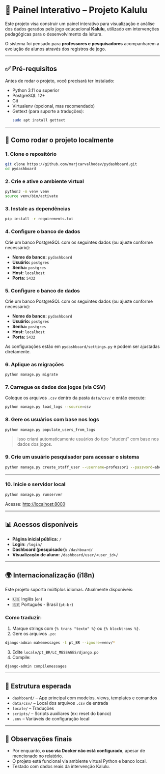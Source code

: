 # 🧠 Painel Interativo – Projeto Kalulu

Este projeto visa construir um painel interativo para visualização e análise dos dados gerados pelo jogo educacional **Kalulu**, utilizado em intervenções pedagógicas para o desenvolvimento da leitura.

O sistema foi pensado para **professores e pesquisadores** acompanharem a evolução de alunos através dos registros de jogo.

---

## ✅ Pré-requisitos

Antes de rodar o projeto, você precisará ter instalado:

- Python 3.11 ou superior
- PostgreSQL 12+
- Git
- Virtualenv (opcional, mas recomendado)
- Gettext (para suporte a traduções):  
  ```bash
  sudo apt install gettext
  ```

---

## 🚀 Como rodar o projeto localmente

### 1. Clone o repositório

```bash
git clone https://github.com/marjcarvalhodev/pydashboard.git
cd pydashboard
```

### 2. Crie e ative o ambiente virtual

```bash
python3 -m venv venv
source venv/bin/activate
```

### 3. Instale as dependências

```bash
pip install -r requirements.txt
```

### 4. Configure o banco de dados

Crie um banco PostgreSQL com os seguintes dados (ou ajuste conforme necessário):

- **Nome do banco:** `pydashboard`
- **Usuário:** `postgres`
- **Senha:** `postgres`
- **Host:** `localhost`
- **Porta:** `5432`

### 5. Configure o banco de dados

Crie um banco PostgreSQL com os seguintes dados (ou ajuste conforme necessário):

- **Nome do banco:** `pydashboard`
- **Usuário:** `postgres`
- **Senha:** `postgres`
- **Host:** `localhost`
- **Porta:** `5432`

As configurações estão em `pydashboard/settings.py` e podem ser ajustadas diretamente.

### 6. Aplique as migrações

```bash
python manage.py migrate
```

### 7. Carregue os dados dos jogos (via CSV)

Coloque os arquivos `.csv` dentro da pasta `data/csv/` e então execute:

```bash
python manage.py load_logs --source=csv
```

### 8. Gere os usuários com base nos logs

```bash
python manage.py populate_users_from_logs
```

> Isso criará automaticamente usuários do tipo "student" com base nos dados dos jogos.

### 9. Crie um usuário pesquisador para acessar o sistema

```bash
python manage.py create_staff_user --username=professor1 --password=abc123
```

---

### 10. Inicie o servidor local

```bash
python manage.py runserver
```

Acesse: [http://localhost:8000](http://localhost:8000)


---

## 📊 Acessos disponíveis

- **Página inicial pública:** `/`
- **Login:** `/login/`
- **Dashboard (pesquisador):** `/dashboard/`
- **Visualização de aluno:** `/dashboard/user/<user_id>/`

---

## 🌍 Internacionalização (i18n)

Este projeto suporta múltiplos idiomas. Atualmente disponíveis:
- 🇺🇸 Inglês (`en`)
- 🇧🇷 Português - Brasil (`pt-br`)

### Como traduzir:

1. Marque strings com `{% trans "texto" %}` ou `{% blocktrans %}`.
2. Gere os arquivos `.po`:

```bash
django-admin makemessages -l pt_BR --ignore=venv/*
```

3. Edite `locale/pt_BR/LC_MESSAGES/django.po`
4. Compile:

```bash
django-admin compilemessages
```

---

## 📂 Estrutura esperada

- `dashboard/` – App principal com modelos, views, templates e comandos
- `data/csv/` – Local dos arquivos `.csv` de entrada
- `locale/` – Traduções
- `scripts/` – Scripts auxiliares (ex: reset do banco)
- `.env` – Variáveis de configuração local

---

## 📝 Observações finais

- Por enquanto, **o uso via Docker não está configurado**, apesar de mencionado no relatório.  
- O projeto está funcional via ambiente virtual Python e banco local.
- Testado com dados reais da intervenção Kalulu.
